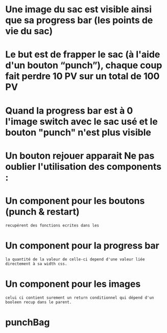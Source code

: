 #   Une image du sac est visible ainsi que sa progress bar (les points de vie du sac) 
#
#   Le but est de frapper le sac (à l'aide d'un bouton “punch”), chaque coup fait perdre 10 PV sur un total de 100 PV 
#
#   Quand la progress bar est à 0 l'image switch avec le sac usé et le bouton "punch" n'est plus visible 
#
#   Un bouton rejouer apparait Ne pas oublier l'utilisation des components : 
#
#    Un component pour les boutons (punch & restart) 
    recupérent des fonctions ecrites dans les  
#    Un component pour la progress bar 
    la quantité de la valeur de celle-ci depend d'une valeur liée directement à sa width css.  
#    Un component pour les images
    celui ci contient surement un return conditionnel qui dépend d'un booleen recup dans le parent. 
# punchBag
